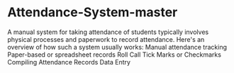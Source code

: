 # Attendance-System-master
A manual system for taking attendance of students typically involves physical processes and paperwork to record attendance. Here's an overview of how such a system usually works:  Manual attendance tracking Paper-based or spreadsheet records  Roll Call Tick Marks or Checkmarks Compiling Attendance Records Data Entry
